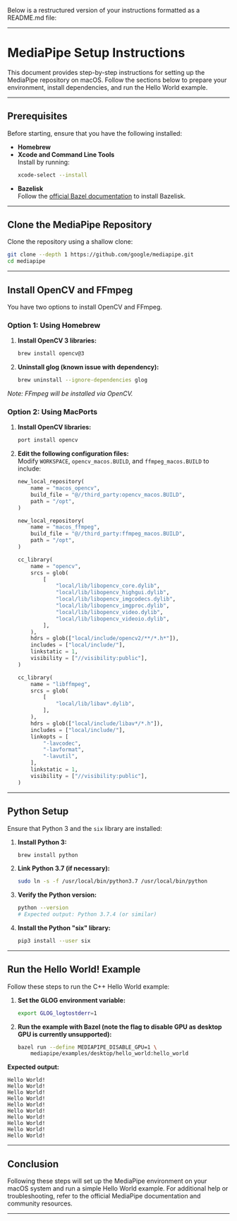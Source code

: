 Below is a restructured version of your instructions formatted as a README.md file:

---

# MediaPipe Setup Instructions

This document provides step-by-step instructions for setting up the MediaPipe repository on macOS. Follow the sections below to prepare your environment, install dependencies, and run the Hello World example.

---

## Prerequisites

Before starting, ensure that you have the following installed:

- **Homebrew**
- **Xcode and Command Line Tools**  
  Install by running:
  ```bash
  xcode-select --install
  ```
- **Bazelisk**  
  Follow the [official Bazel documentation](https://docs.bazel.build/) to install Bazelisk.

---

## Clone the MediaPipe Repository

Clone the repository using a shallow clone:

```bash
git clone --depth 1 https://github.com/google/mediapipe.git
cd mediapipe
```

---

## Install OpenCV and FFmpeg

You have two options to install OpenCV and FFmpeg.

### Option 1: Using Homebrew

1. **Install OpenCV 3 libraries:**
   ```bash
   brew install opencv@3
   ```
2. **Uninstall glog (known issue with dependency):**
   ```bash
   brew uninstall --ignore-dependencies glog
   ```

*Note: FFmpeg will be installed via OpenCV.*

### Option 2: Using MacPorts

1. **Install OpenCV libraries:**
   ```bash
   port install opencv
   ```
2. **Edit the following configuration files:**  
   Modify `WORKSPACE`, `opencv_macos.BUILD`, and `ffmpeg_macos.BUILD` to include:

   ```python
   new_local_repository(
       name = "macos_opencv",
       build_file = "@//third_party:opencv_macos.BUILD",
       path = "/opt",
   )

   new_local_repository(
       name = "macos_ffmpeg",
       build_file = "@//third_party:ffmpeg_macos.BUILD",
       path = "/opt",
   )

   cc_library(
       name = "opencv",
       srcs = glob(
           [
               "local/lib/libopencv_core.dylib",
               "local/lib/libopencv_highgui.dylib",
               "local/lib/libopencv_imgcodecs.dylib",
               "local/lib/libopencv_imgproc.dylib",
               "local/lib/libopencv_video.dylib",
               "local/lib/libopencv_videoio.dylib",
           ],
       ),
       hdrs = glob(["local/include/opencv2/**/*.h*"]),
       includes = ["local/include/"],
       linkstatic = 1,
       visibility = ["//visibility:public"],
   )

   cc_library(
       name = "libffmpeg",
       srcs = glob(
           [
               "local/lib/libav*.dylib",
           ],
       ),
       hdrs = glob(["local/include/libav*/*.h"]),
       includes = ["local/include/"],
       linkopts = [
           "-lavcodec",
           "-lavformat",
           "-lavutil",
       ],
       linkstatic = 1,
       visibility = ["//visibility:public"],
   )
   ```

---

## Python Setup

Ensure that Python 3 and the `six` library are installed:

1. **Install Python 3:**
   ```bash
   brew install python
   ```
2. **Link Python 3.7 (if necessary):**
   ```bash
   sudo ln -s -f /usr/local/bin/python3.7 /usr/local/bin/python
   ```
3. **Verify the Python version:**
   ```bash
   python --version
   # Expected output: Python 3.7.4 (or similar)
   ```
4. **Install the Python "six" library:**
   ```bash
   pip3 install --user six
   ```

---

## Run the Hello World! Example

Follow these steps to run the C++ Hello World example:

1. **Set the GLOG environment variable:**
   ```bash
   export GLOG_logtostderr=1
   ```
2. **Run the example with Bazel (note the flag to disable GPU as desktop GPU is currently unsupported):**
   ```bash
   bazel run --define MEDIAPIPE_DISABLE_GPU=1 \
       mediapipe/examples/desktop/hello_world:hello_world
   ```

**Expected output:**

```
Hello World!
Hello World!
Hello World!
Hello World!
Hello World!
Hello World!
Hello World!
Hello World!
Hello World!
Hello World!
```

---

## Conclusion

Following these steps will set up the MediaPipe environment on your macOS system and run a simple Hello World example. For additional help or troubleshooting, refer to the official MediaPipe documentation and community resources.

---
